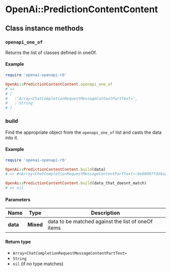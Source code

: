 # OpenAi::PredictionContentContent

## Class instance methods

### `openapi_one_of`

Returns the list of classes defined in oneOf.

#### Example

```ruby
require 'openai-openapi-rb'

OpenAi::PredictionContentContent.openapi_one_of
# =>
# [
#   :'Array<ChatCompletionRequestMessageContentPartText>',
#   :'String'
# ]
```

### build

Find the appropriate object from the `openapi_one_of` list and casts the data into it.

#### Example

```ruby
require 'openai-openapi-rb'

OpenAi::PredictionContentContent.build(data)
# => #<Array<ChatCompletionRequestMessageContentPartText>:0x00007fdd4aab02a0>

OpenAi::PredictionContentContent.build(data_that_doesnt_match)
# => nil
```

#### Parameters

| Name | Type | Description |
| ---- | ---- | ----------- |
| **data** | **Mixed** | data to be matched against the list of oneOf items |

#### Return type

- `Array<ChatCompletionRequestMessageContentPartText>`
- `String`
- `nil` (if no type matches)

